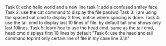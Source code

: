 Task 0: echo hello world and a new line
task 1: add a confused smiley face
Task 2: use the cat command to display the file passwd
Task 3: i am using the spaced cat cmd to display 2 files, notice where spacing is done.
Task 4: use the tail cmd to display last 10 lines of file. by default tail cmd shows only last 10lines.
Task 5: learn hoe to use the head cmd. same as the tail cmd, head cmd displays first 10 lines by default
"Task 6: use the haed and tail command toprint only certain line of file in my case line 3.\n"
